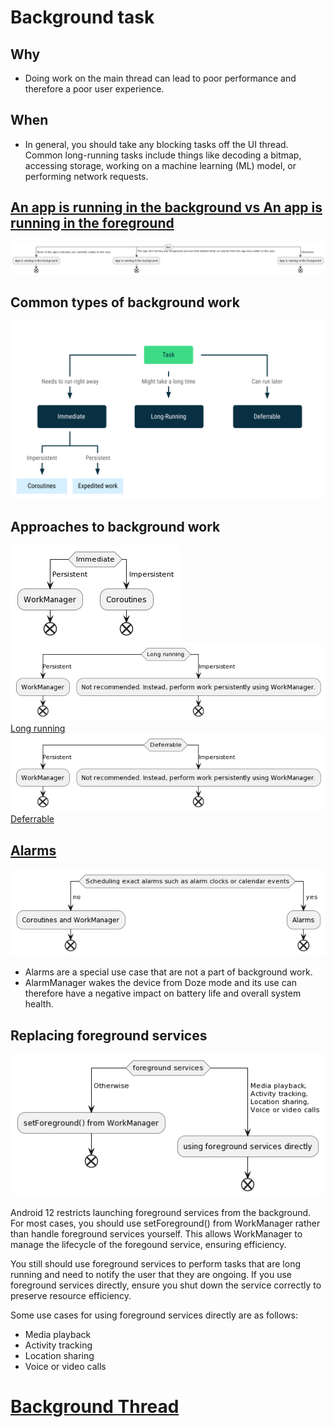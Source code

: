 # Background task

## Why
- Doing work on the main thread can lead to poor performance and therefore a poor user experience.

## When
- In general, you should take any blocking tasks off the UI thread. Common long-running tasks include things like decoding a bitmap, accessing storage, working on a machine learning (ML) model, or performing network requests.

## [An app is running in the background vs An app is running in the foreground](https://www.plantuml.com/plantuml/uml/hP0nRiCm34NdwXH_Ixpq0EsINg1TUW55PcAY3cMGb8tSleG3TUkMHH10lV-V-99EvbcztUQKR6Cl4uuVopAaaermn6SLGht09q9UbeCX5-ULdIckIYXDbSJdErOsFiy4h_lhPgIlGmBU8Wziq2R2SWNBFZ_dydFLscHyJoHZB_n-50KW1_zZijnngKeF04QwSY6BeEpOVq0ZjeddWAKh1gBrrjMnPNkIurVCT6EZ0V-pNRUpwHHdxFaN)

![An app is running in the background when both the following conditions are satisfied:None of the app's activities are currently visible to the user. The app isn't running any foreground services that started while an activity from the app was visible to the user. Otherwise, the app is running in the foreground.](./016_background_tasks/bgvsfg.png)

## Common types of background work

!['016_background_tasks'](./016_background_tasks/background.svg)


## Approaches to background work
!['Immediate'](./016_background_tasks/Immediate.png)
!['Long-running'](./016_background_tasks/Long-running.png)
[Long running](https://www.plantuml.com/plantuml/uml/JSsn2W8n3CRnlK-HyGxa7a2NMmzKt9nB6sknIIL9ENnx2mftIwPVll-iviKQ5QThjl0SpfKJI6FEd4ONl28CDnJDQiWskkEzoklYsIUKaqEEVxFGUw-krK0mLA9EC4wmi1hwU83E7bK8rhu3sq_vGDFUXDt-z0lC_JGgNm00)
!['Deferrable'](./016_background_tasks/Deferrable.png)
[Deferrable](https://www.plantuml.com/plantuml/uml/JSwzhi8m38RXFLVXiPMEUW67fGDB1n0Riqc-beZy8DjLnTqJ2IIwU7hysgCQYwqvETsY-Njtn0mHlYNqphE2kWj4engAzUx_MkLnui8BvE1GmjTC-RbNvseay3NdHX06ceeQEFnHOtELJ5lhq6ydlMZLM1RQzOVFWR6DzjyR)
<!-- |Category	|Persistent	|Impersistent|
|----------------|---------|------------|
|Immediate|	WorkManager	|Coroutines|
Long running	|WorkManager	|Not recommended. Instead, perform work persistently using WorkManager.
Deferrable	|WorkManager|	Not recommended. Instead, perform work persistently using WorkManager. -->

## [Alarms](https://www.plantuml.com/plantuml/uml/SyfFKj2rKt3CoKnELR1Io4ZDoSa70000)
![when-use-alarms](./016_background_tasks/when-use-alarms.png)

- Alarms are a special use case that are not a part of background work. 
- AlarmManager wakes the device from Doze mode and its use can therefore have a negative impact on battery life and overall system health.


## Replacing foreground services

![Replacing foreground services](./016_background_tasks/fgrsv.png)

Android 12 restricts launching foreground services from the background. For most cases, you should use setForeground() from WorkManager rather than handle foreground services yourself. This allows WorkManager to manage the lifecycle of the foregound service, ensuring efficiency.

You still should use foreground services to perform tasks that are long running and need to notify the user that they are ongoing. If you use foreground services directly, ensure you shut down the service correctly to preserve resource efficiency.

Some use cases for using foreground services directly are as follows:

- Media playback
- Activity tracking
- Location sharing
- Voice or video calls

# [Background Thread](./016_background_tasks/background_threads.md)


